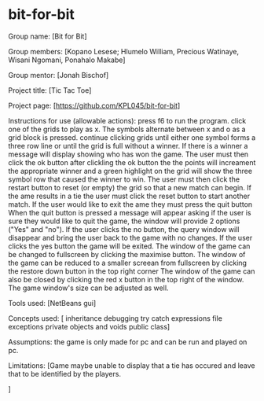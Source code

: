 # bit-for-bit
Group name: [Bit for Bit]

Group members: [Kopano Lesese; Hlumelo William, Precious Watinaye, Wisani Ngomani, Ponahalo Makabe]

Group mentor: [Jonah Bischof]

Project title: [Tic Tac Toe]

Project page: [https://github.com/KPL045/bit-for-bit]  

Instructions for use (allowable actions): 
press f6 to run the program.
click one of the grids to play as x. The symbols alternate between x and o as a grid block is pressed.
continue clicking grids until either one symbol forms a three row line or until the grid is full without a winner.
If there is a winner a message will display showing who has won the game.
The user must then click the ok button
after clickling the ok button the the points will increament the appropriate winner and a green highlight on the grid will show the three symbol row that caused the winner to win.
The user must then click the restart button to reset (or empty) the grid so that a new match can begin.
If the ame results in a tie the user must click the reset button to start another match.
If the user would like to exit the ame they must press the quit button
When the quit button is pressed a message will appear asking if the user is sure they would like to quit the game, the window will provide 2 options ("Yes" and "no").
If the user clicks the no button, the query window will disappear and bring the user back to the game with no changes.
If the user clicks the yes button the game will be exited.
The window of the game can be changed to fullscreen by clicking the maximise button.
The window of the game can be reduced to a smaller screean from fullscreen by clicking the restore down button in the top right corner
The window of the game can also be closed by clicking the red x button in the top right of the window.
The game window's size can be adjusted as well.


Tools used: [NetBeans gui]

Concepts used: [
inheritance
debugging
try catch expressions
file exceptions
private objects and voids
public class]



Assumptions: 
the game is only made for pc and can be run and played on pc.


Limitations: [Game maybe unable to display that a tie has occured and leave that to be identified by the players.

]
